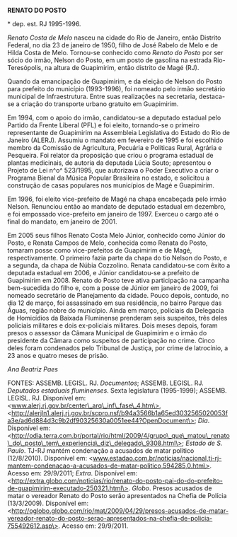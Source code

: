 **RENATO DO POSTO**

\* dep. est. RJ 1995-1996.

*Renato Costa de Melo* nasceu na cidade do Rio de Janeiro, então
Distrito Federal, no dia 23 de janeiro de 1950, filho de José Rabelo de
Melo e de Hilda Costa de Melo. Tornou-se conhecido como *Renato do
Posto* por ser sócio do irmão, Nelson do Posto, em um posto de gasolina
na estrada Rio-Teresópolis, na altura de Guapimirim, então distrito de
Magé (RJ).

Quando da emancipação de Guapimirim, e da eleição de Nelson do Posto
para prefeito do município (1993-1996), foi nomeado pelo irmão
secretário municipal de Infraestrutura. Entre suas realizações na
secretaria, destaca-se a criação do transporte urbano gratuito em
Guapimirim.

Em 1994, com o apoio do irmão, candidatou-se a deputado estadual pelo
Partido da Frente Liberal (PFL) e foi eleito, tornando-se o primeiro
representante de Guapimirim na Assembleia Legislativa do Estado do Rio
de Janeiro (ALERJ). Assumiu o mandato em fevereiro de 1995 e foi
escolhido membro da Comissão de Agricultura, Pecuária e Políticas Rural,
Agrária e Pesqueira. Foi relator da proposição que criou o programa
estadual de plantas medicinais, de autoria da deputada Lúcia Souto;
apresentou o Projeto de Lei n^o^ 523/1995, que autorizava o Poder
Executivo a criar o Programa Bienal da Música Popular Brasileira no
estado, e solicitou a construção de casas populares nos municípios de
Magé e Guapimirim.

Em 1996, foi eleito vice-prefeito de Magé na chapa encabeçada pelo irmão
Nelson. Renunciou então ao mandato de deputado estadual em dezembro, e
foi empossado vice-prefeito em janeiro de 1997. Exerceu o cargo até o
final do mandato, em janeiro de 2001.

Em 2005 seus filhos Renato Costa Melo Júnior, conhecido como Júnior do
Posto, e Renata Campos de Melo, conhecida como Renata do Posto, tomaram
posse como vice-prefeitos de Guapimirim e de Magé, respectivamente. O
primeiro fazia parte da chapa do tio Nelson do Posto, e a segunda, da
chapa de Núbia Cozzolino. Renata candidatou-se com êxito a deputada
estadual em 2006, e Júnior candidatou-se a prefeito de Guapimirim em
2008. Renato do Posto teve ativa participação na campanha bem-sucedida
do filho e, com a posse de Júnior em janeiro de 2009, foi nomeado
secretário de Planejamento da cidade. Pouco depois, contudo, no dia 12
de março, foi assassinado em sua residência, no bairro Parque das Águas,
região nobre do município. Ainda em março, policiais da Delegacia de
Homicídios da Baixada Fluminense prenderam seis suspeitos, três deles
policiais militares e dois ex-policiais militares. Dois meses depois,
foram presos o assessor da Câmara Municipal de Guapimirim e o irmão do
presidente da Câmara como suspeitos de participação no crime. Cinco
deles foram condenados pelo Tribunal de Justiça, por crime de
latrocínio, a 23 anos e quatro meses de prisão.

*Ana Beatriz Paes*

FONTES: ASSEMB. LEGISL. RJ. *Documentos*; ASSEMB. LEGISL. RJ. *Deputados
estaduais fluminenses*. Sexta legislatura (1995-1999); ASSEMB. LEGISL.
RJ. Disponível em:
\<www.alerj.rj.gov.br/center\_arq\_inf\_fase\_4.htm\>,
\<http://alerjln1.alerj.rj.gov.br/scpro.nsf/b94a3566b1a65ed3032565020053fa3e/ad6d884d3c9b2df90325630a0051ee44?OpenDocument\>;
*Dia*. Disponível em:
\<http://odia.terra.com.br/portal/rio/html/2009/4/grupo\_que\_matou\_renato\_do\_posto\_tem\_experiencia\_diz\_delegado\_9308.html\>;
*Estado de S. Paulo*. TJ-RJ mantém condenação a acusados de matar
político (12/8/2010). Disponível em:
\<www.estadao.com.br/noticias/nacional,tj-rj-mantem-condenacao-a-acusados-de-matar-politico,594285,0.htm\>.
Acesso em: 29/9/2011; *Extra*. Disponível em:
\<http://extra.globo.com/noticias/rio/renato-do-posto-pai-do-do-prefeito-de-guapimirim-executado-250321.html\>.
*Globo*. Presos acusados de matar o vereador Renato do Posto serão
apresentados na Chefia de Polícia (13/3/2009). Disponível em:
\<http://oglobo.globo.com/rio/mat/2009/04/29/presos-acusados-de-matar-vereador-renato-do-posto-serao-apresentados-na-chefia-de-policia-755492612.asp\>.
Acesso em: 29/9/2011.
